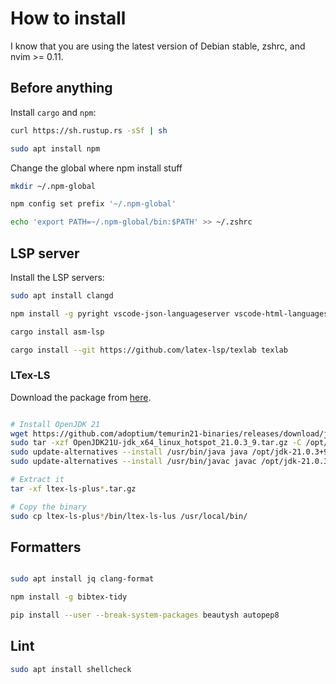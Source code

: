 # How to install

I know that you are using the latest version of Debian stable, zshrc, and nvim >= 0.11.

## Before anything

Install `cargo` and `npm`:

```bash
curl https://sh.rustup.rs -sSf | sh

sudo apt install npm
```


Change the global where npm install stuff

```bash
mkdir ~/.npm-global

npm config set prefix '~/.npm-global'

echo 'export PATH=~/.npm-global/bin:$PATH' >> ~/.zshrc
```



## LSP server

Install the LSP servers:

```bash
sudo apt install clangd

npm install -g pyright vscode-json-languageserver vscode-html-languageservice bash-language-server

cargo install asm-lsp

cargo install --git https://github.com/latex-lsp/texlab texlab
```

### LTex-LS

Download the package from [here](https://github.com/ltex-plus/ltex-ls-plus/releases/tag/18.5.1).

```bash

# Install OpenJDK 21
wget https://github.com/adoptium/temurin21-binaries/releases/download/jdk-21.0.3%2B9/OpenJDK21U-jdk_x64_linux_hotspot_21.0.3_9.tar.gz
sudo tar -xzf OpenJDK21U-jdk_x64_linux_hotspot_21.0.3_9.tar.gz -C /opt/
sudo update-alternatives --install /usr/bin/java java /opt/jdk-21.0.3+9/bin/java 1000
sudo update-alternatives --install /usr/bin/javac javac /opt/jdk-21.0.3+9/bin/javac 1000

# Extract it
tar -xf ltex-ls-plus*.tar.gz

# Copy the binary
sudo cp ltex-ls-plus*/bin/ltex-ls-lus /usr/local/bin/
```


## Formatters

```bash

sudo apt install jq clang-format

npm install -g bibtex-tidy

pip install --user --break-system-packages beautysh autopep8
```


## Lint

```bash
sudo apt install shellcheck
```

